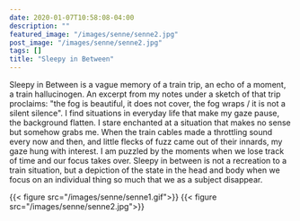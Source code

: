```yaml
---
date: 2020-01-07T10:58:08-04:00
description: ""
featured_image: "/images/senne/senne2.jpg"
post_image: "/images/senne/senne2.jpg"
tags: []
title: "Sleepy in Between"
---
```

Sleepy in Between is a vague memory of a train trip, an echo of a moment, a train hallucinogen. An excerpt from my notes under a sketch of that trip proclaims: "the fog is beautiful, it does not cover, the fog wraps / it is not a silent silence". I find situations in everyday life that make my gaze pause, the background flatten. I stare enchanted at a situation that makes no sense but somehow grabs me. When the train cables made a throttling sound every now and then, and little flecks of fuzz came out of their innards, my gaze hung with interest. I am puzzled by the moments when we lose track of time and our focus takes over. Sleepy in between  is not a recreation to a train situation, but a depiction of the state in the head and body when we focus on an individual thing so much that we as a subject disappear.

{{< figure src="/images/senne/senne1.gif">}}
{{< figure src="/images/senne/senne2.jpg">}}


